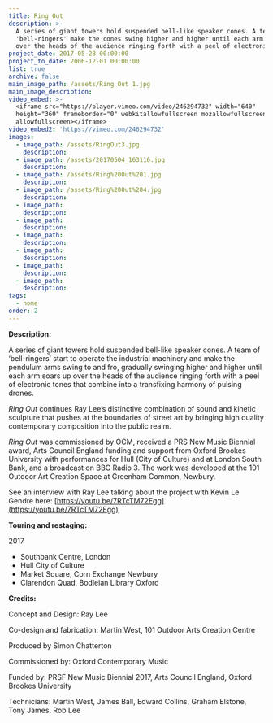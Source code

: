 ```yaml
---
title: Ring Out
description: >-
  A series of giant towers hold suspended bell-like speaker cones. A team of
  'bell-ringers' make the cones swing higher and higher until each arm soars up
  over the heads of the audience ringing forth with a peel of electronic tones.
project_date: 2017-05-28 00:00:00
project_to_date: 2006-12-01 00:00:00
list: true
archive: false
main_image_path: /assets/Ring Out 1.jpg
main_image_description:
video_embed: >-
  <iframe src="https://player.vimeo.com/video/246294732" width="640"
  height="360" frameborder="0" webkitallowfullscreen mozallowfullscreen
  allowfullscreen></iframe>
video_embed2: 'https://vimeo.com/246294732'
images:
  - image_path: /assets/RingOut3.jpg
    description:
  - image_path: /assets/20170504_163116.jpg
    description:
  - image_path: /assets/Ring%20Out%201.jpg
    description:
  - image_path: /assets/Ring%20Out%204.jpg
    description:
  - image_path:
    description:
  - image_path:
    description:
  - image_path:
    description:
  - image_path:
    description:
  - image_path:
    description:
  - image_path:
    description:
tags:
  - home
order: 2
---
```


**Description:**

A series of giant towers hold suspended bell-like speaker cones. A team of ‘bell-ringers’ start to operate the industrial machinery and make the pendulum arms swing to and fro, gradually swinging higher and higher until each arm soars up over the heads of the audience ringing forth with a peel of electronic tones that combine into a transfixing harmony of pulsing drones.

*Ring Out* continues Ray Lee’s distinctive combination of sound and kinetic sculpture that pushes at the boundaries of street art by bringing high quality contemporary composition into the public realm.

*Ring Out* was commissioned by OCM, received a PRS New Music Biennial award, Arts Council England funding and support from Oxford Brookes University with performances for Hull (City of Culture) and at London South Bank, and a broadcast on BBC Radio 3. The work was developed at the 101 Outdoor Art Creation Space at Greenham Common, Newbury.

See an interview with Ray Lee talking about the project with Kevin Le Gendre here:&nbsp;[https://youtu.be/7RTcTM72Egg](https://youtu.be/7RTcTM72Egg)

**Touring and restaging:**

2017

* Southbank Centre, London
* Hull City of Culture
* Market Square, Corn Exchange Newbury
* Clarendon Quad, Bodleian Library Oxford

**Credits:**

Concept and Design: Ray Lee

Co-design and fabrication: Martin West, 101 Outdoor Arts Creation Centre

Produced by Simon Chatterton

Commissioned by: Oxford Contemporary Music

Funded by: PRSF New Music Biennial 2017, Arts Council England, Oxford Brookes University

Technicians: Martin West, James Ball, Edward Collins, Graham Elstone,&nbsp; Tony James, Rob Lee